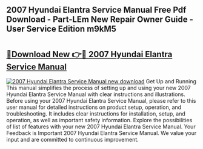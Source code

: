 ## 2007 Hyundai Elantra Service Manual Free Pdf Download - Part-LEm New Repair Owner Guide - User Service Edition m9kM5

# <h2><a href="http://bc36762.oget.top/?id=2007+Hyundai+Elantra+Service+Manual">🔗Download New 👉🔴 2007 Hyundai Elantra Service Manual</a></h2>

[![2007 Hyundai Elantra Service Manual new download](https://i.imgur.com/5g1atiW.png)](http://bc36762.oget.top/?id=2007+Hyundai+Elantra+Service+Manual)
Get Up and Running This manual simplifies the process of setting up and using your new 2007 Hyundai Elantra Service Manual with clear instructions and illustrations. Before using your 2007 Hyundai Elantra Service Manual, please refer to this user manual for detailed instructions on product setup, operation, and troubleshooting. It includes clear instructions for installation, setup, and operation, as well as important safety information. Explore the possibilities of list of features with your new 2007 Hyundai Elantra Service Manual. Your Feedback is Important 2007 Hyundai Elantra Service Manual. We value your input and are committed to continuous improvement.
